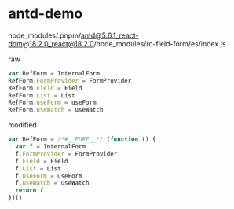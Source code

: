 # antd-demo

node_modules/.pnpm/antd@5.6.1_react-dom@18.2.0_react@18.2.0/node_modules/rc-field-form/es/index.js

raw

```ts
var RefForm = InternalForm
RefForm.FormProvider = FormProvider
RefForm.Field = Field
RefForm.List = List
RefForm.useForm = useForm
RefForm.useWatch = useWatch
```

modified

```ts
var RefForm = /*#__PURE__*/ (function () {
  var f = InternalForm
  f.FormProvider = FormProvider
  f.Field = Field
  f.List = List
  f.useForm = useForm
  f.useWatch = useWatch
  return f
})()
```
